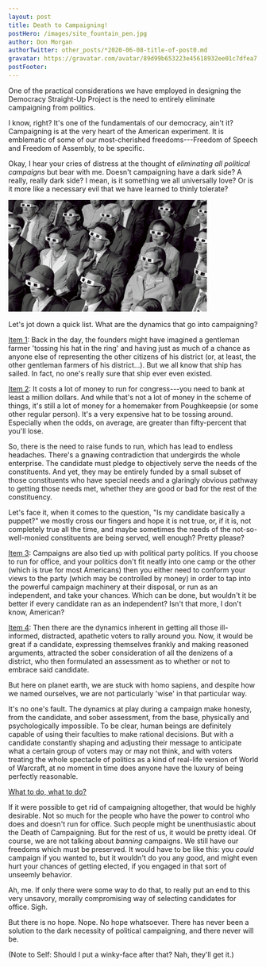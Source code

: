 ```yaml
---
layout: post
title: Death to Campaigning!
postHero: /images/site_fountain_pen.jpg
author: Don Morgan
authorTwitter: other_posts/*2020-06-08-title-of-post0.md
gravatar: https://gravatar.com/avatar/89d99b653223e45618932ee01c7dfea7
postFooter:
---
```

One of the practical considerations we have employed in designing the Democracy
Straight-Up Project is the need to entirely eliminate campaigning from politics.

I know, right?  It's one of the fundamentals of our democracy, ain't it?  Campaigning
is at the very heart of the American experiment.  It is emblematic of some of our
most-cherished freedoms---Freedom of Speech and Freedom of Assembly, to be specific.  

Okay, I hear your cries of distress at the thought of <em>eliminating all political
campaigns</em> but bear with me.  Doesn't campaigning have a dark side?
A really, really dark side?  I mean, is it something we all universally love?  Or
is it more like a necessary evil that we have learned to thinly tolerate?

<img class="pull-left" style="max-width: 400px; height: auto;" src="/images/spectacle_w1280.jpeg" alt="Neatly-dressed, mostly white, 1950's audience wearing 3-D glasses all gazing in the same direction at a movie screen out of frame">

Let's jot down a quick list. What are the dynamics that go into campaigning?

<span style="text-decoration:underline">Item 1</span>: Back in the day, the founders might have imagined a gentleman farmer 'tossing
his hat in the ring' and having just as much of a chance as anyone else of representing the other
citizens of his district (or, at least, the other gentleman farmers of his district...).
But we all know that ship has sailed.  In fact, no one's really sure that ship ever
even existed.

<span style="text-decoration:underline">Item 2</span>: It costs a lot of money to run for congress---you need to bank at least a million dollars.
And while that's not a lot of money in the scheme of things, it's still a lot of money for
a homemaker from Poughkeepsie (or some other regular person). It's a very expensive hat to be tossing around. Especially
when the odds, on average, are greater than fifty-percent that you'll lose.

So, there is the need to raise funds to run, which has lead to endless headaches. There's
a gnawing contradiction that undergirds the whole enterprise.  The candidate must pledge to
objectively serve the needs of the constituents.  And yet, they may be entirely funded
by a small subset of those constituents who have special needs and a glaringly obvious
pathway to getting those needs met, whether they are good or bad for the rest of the
constituency.  

Let's face it, when it comes to the question, "Is my candidate basically a puppet?" we
mostly cross our fingers and hope it is not true, or, if it is, not completely true
all the time, and maybe sometimes the needs of the not-so-well-monied constituents are being
served, well enough? Pretty please?

<span style="text-decoration:underline">Item 3</span>: Campaigns are also tied up with political party politics.  If you choose to run for office,
and your politics don't fit neatly into one camp or the other (which is true for most
Americans) then you either need to conform your views to the party (which may be controlled
by money) in order to tap into the powerful campaign machinery at their disposal, or
run as an independent, and take your chances. Which can be done, but wouldn't it be
better if every candidate ran as an independent?  Isn't that more, I don't know, American?

<span style="text-decoration:underline">Item 4</span>: Then there are the dynamics inherent
in getting all those ill-informed, distracted, apathetic voters to rally around you. Now, it would be great if a candidate, expressing themselves frankly and making reasoned arguments, attracted the sober consideration of all the
denizens of a district, who then formulated an assessment as to whether or not to embrace
said candidate.  

But here on planet earth, we are stuck with homo sapiens, and despite how we named ourselves,
we are not particularly 'wise' in that particular way.

It's no one's fault. The dynamics at play during a campaign make honesty, from the candidate,
and sober assessment, from the base, physically and psychologically impossible.  To be clear,
human beings are definitely capable of using their faculties to make rational decisions. But with
a candidate constantly shaping and adjusting their message to anticipate what a certain
group of voters may or may not think, and with voters treating the whole spectacle of politics as
a kind of real-life version of World of Warcraft, at no moment in time does anyone have
the luxury of being perfectly reasonable.

<span style="text-decoration:underline">What to do, what to do?</span>

If it were possible to get rid of campaigning altogether, that would be highly
desirable.  Not so much for the people who have the power to control who does and doesn't
run for office. Such people might be unenthusiastic about the Death of Campaigning.
But for the rest of us, it would be pretty ideal.  Of course, we are not talking about <em>banning</em>
 campaigns. We still have our freedoms which must be preserved.  It would have to be like this:
you <em>could</em> campaign if you wanted to, but it wouldn't do you any good,
 and might even hurt your chances of getting elected, if you engaged in that sort of unseemly behavior.

Ah, me.  If only there were some way to do that, to really put an end to this very
unsavory, morally compromising way of selecting candidates for office. Sigh.

But there is no hope.  Nope.  No hope whatsoever.  There has never been a solution to the dark
necessity of political campaigning, and there never will be.

(Note to Self: Should I put a winky-face after that? Nah, they'll get it.)
